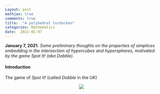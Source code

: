 ```yaml
---
Layout: post
mathjax: true
comments: true
title:  "A polyhedral turducken"
categories: Mathematics
date:  2021-01-07
---
```


**January 7, 2021.** *Some preliminary thoughts on the properties of
  simplices embedding in the intersection of hypercubes and
  hyperspheres, motivated by the game Spot It! (aka Dobble).*

#### Introduction

The game of *Spot It!* (called *Dobble* in the UK)

<figure>
    <div style="text-align:center"><img src
    ="/images/posts/spotit1.jpeg"/>
	</div>
	</figure>
